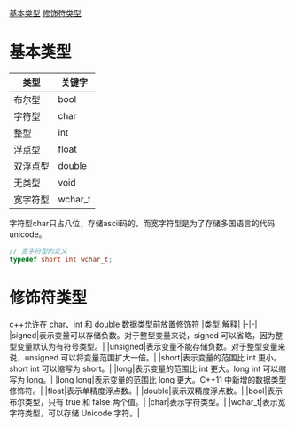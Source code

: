 [基本类型](#基本类型)
[修饰符类型](#修饰符类型)
# 基本类型
|类型|关键字|
|-|-|
|布尔型|bool|
|字符型|char|
|整型|int|
|浮点型|float|
|双浮点型|double|
|无类型|void|
|宽字符型|wchar_t|

字符型char只占八位，存储ascii码的，而宽字符型是为了存储多国语言的代码unicode。
```cpp
// 宽字符型的定义
typedef short int wchar_t;
```
# 修饰符类型
c++允许在 char、int 和 double 数据类型前放置修饰符
|类型|解释|
|-|-|
|signed|表示变量可以存储负数。对于整型变量来说，signed 可以省略，因为整型变量默认为有符号类型。|
|unsigned|表示变量不能存储负数。对于整型变量来说，unsigned 可以将变量范围扩大一倍。|
|short|表示变量的范围比 int 更小。short int 可以缩写为 short。|
|long|表示变量的范围比 int 更大。long int 可以缩写为 long。|
|long long|表示变量的范围比 long 更大。C++11 中新增的数据类型修饰符。|
|float|表示单精度浮点数。|
|double|表示双精度浮点数。|
|bool|表示布尔类型，只有 true 和 false 两个值。|
|char|表示字符类型。|
|wchar_t|表示宽字符类型，可以存储 Unicode 字符。|